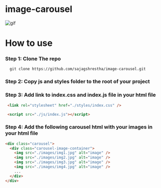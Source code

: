 # image-carousel
![gif](https://media.giphy.com/media/HDCEr1fqlzoX4UEdC1/giphy.gif)

# How to use
<h3>Step 1: Clone The repo</h3>

```console
  git clone https://github.com/sajagshrestha/image-carousel.git
```
<h3>Step 2: Copy js and styles folder to the root of your project</h3>

<h3>Step 3: Add link to index.css and index.js file in your html file</h3>

```html
 <link rel="stylesheet" href="./styles/index.css" />
```
```html
 <script src="./js/index.js"></script>
```
<h3>Step 4: Add the following carousel html with your images in your html file</h3>

```html
<div class="carousel">
  <div class="carousel-image-container">
    <img src="./images/img1.jpg" alt="image" />
    <img src="./images/img2.jpg" alt="image" />
    <img src="./images/img3.jpg" alt="image" />
    <img src="./images/img4.jpg" alt="image" />
    ...
  </div>
</div>
```
